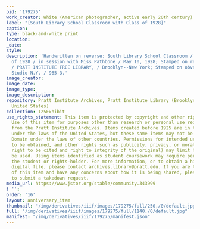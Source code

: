 ```yaml
---
pid: '179275'
work_creator: White (American photographer, active early 20th century)
label: "[South Library School Classroom with Class of 1928]"
caption:
type: black-and-white print
location:
_date:
style:
description: 'Handwritten on reverse: South Library School Classroom / with Class
  of 1928 / in session with Miss Pathbone / May 10, 1928; Stamped on reverse: From
  / PRATT INSTITUTE FREE LIBRARY, / Brooklyn--New York; Stamped on obverse: White
  Studio N.Y. / 965-3.'
image_creator:
image_date:
image_type:
image_description:
repository: Pratt Institute Archives, Pratt Institute Library (Brooklyn, New York,
  United States)
collection: 125Exhibit
use_rights_statement: This item is protected by copyright and other rights and restrictions.
  Use of this item for purposes other than research or personal use requires permission
  from the Pratt Institute Archives. Items created before 1925 are in the Public Domain
  under the laws of the United States, but these same items may not be in the Public
  Domain under the laws of other countries. Permissions for intended uses may need
  to be obtained, and other rights such as publicity, privacy, or moral rights (e.g.
  right to be cited and right to integrity of the original) may limit how items can
  be used. Using items identified as student coursework may require permission from
  the student or rights-holder. For more information, or to obtain a high resolution
  digital file, please contact archives.library@pratt.edu. If you are the rights-holder
  of this item and have any concerns about how it is being shared, please visit https://libguides.pratt.edu/archives/takedown
  to submit a takedown request.
media_url: https://www.jstor.org/stable/community.343999
! '':
order: '16'
layout: anniversary_item
thumbnail: "/img/derivatives/iiif/images/179275/full/250,/0/default.jpg"
full: "/img/derivatives/iiif/images/179275/full/1140,/0/default.jpg"
manifest: "/img/derivatives/iiif/179275/manifest.json"
---
```

